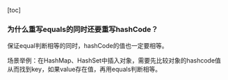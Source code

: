 [toc]

### 为什么重写equals的同时还要重写hashCode？

保证equal判断相等的同时，hashCode的值也一定要相等。

场景举例：在HashMap、HashSet中插入对象，需要先比较对象的hashcode值从而找到key，如果value存在值，再用equals判断相等。